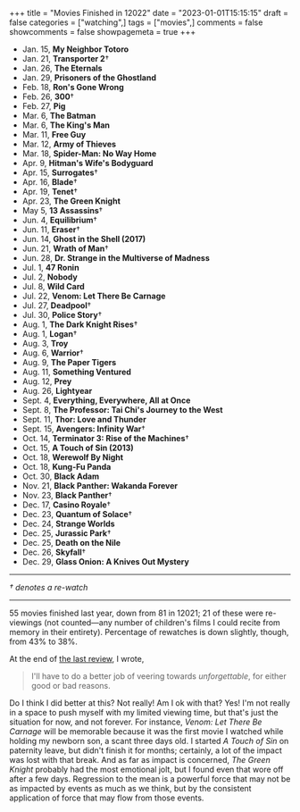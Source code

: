 +++
title = "Movies Finished in 12022"
date = "2023-01-01T15:15:15"
draft = false
categories = ["watching",]
tags = ["movies",]
comments = false
showcomments = false
showpagemeta = true
+++

- Jan. 15, **My Neighbor Totoro**
- Jan. 21, **Transporter 2**†
- Jan. 26, **The Eternals**
- Jan. 29, **Prisoners of the Ghostland**
- Feb. 18, **Ron's Gone Wrong**
- Feb. 26, **300**†
- Feb. 27, **Pig**
- Mar. 6, **The Batman**
- Mar. 6, **The King's Man**
- Mar. 11, **Free Guy**
- Mar. 12, **Army of Thieves**
- Mar. 18, **Spider-Man: No Way Home**
- Apr. 9, **Hitman's Wife's Bodyguard**
- Apr. 15, **Surrogates**†
- Apr. 16, **Blade**†
- Apr. 19, **Tenet**†
- Apr. 23, **The Green Knight**
- May 5, **13 Assassins**†
- Jun. 4, **Equilibrium**†
- Jun. 11, **Eraser**†
- Jun. 14, **Ghost in the Shell (2017)**
- Jun. 21, **Wrath of Man**†
- Jun. 28, **Dr. Strange in the Multiverse of Madness**
- Jul. 1, **47 Ronin**
- Jul. 2, **Nobody**
- Jul. 8, **Wild Card**
- Jul. 22, **Venom: Let There Be Carnage**
- Jul. 27, **Deadpool**†
- Jul. 30, **Police Story**†
- Aug. 1, **The Dark Knight Rises**†
- Aug. 1, **Logan**†
- Aug. 3, **Troy**
- Aug. 6, **Warrior**†
- Aug. 9, **The Paper Tigers**
- Aug. 11, **Something Ventured**
- Aug. 12, **Prey**
- Aug. 26, **Lightyear**
- Sept. 4, **Everything, Everywhere, All at Once**
- Sept. 8, **The Professor: Tai Chi's Journey to the West**
- Sept. 11, **Thor: Love and Thunder**
- Sept. 15, **Avengers: Infinity War**†
- Oct. 14, **Terminator 3: Rise of the Machines**†
- Oct. 15, **A Touch of Sin (2013)**
- Oct. 18, **Werewolf By Night**
- Oct. 18, **Kung-Fu Panda**
- Oct. 30, **Black Adam**
- Nov. 21, **Black Panther: Wakanda Forever**
- Nov. 23, **Black Panther**†
- Dec. 17, **Casino Royale**†
- Dec. 23, **Quantum of Solace**†
- Dec. 24, **Strange Worlds**
- Dec. 25, **Jurassic Park**†
- Dec. 25, **Death on the Nile**
- Dec. 26, **Skyfall**†
- Dec. 29, **Glass Onion: A Knives Out Mystery**


-------------------------------------------------------------------------------

_† denotes a re-watch_

-------------------------------------------------------------------------------

55 movies finished last year, down from 81 in 12021; 21 of these were re-viewings (not counted&mdash;any number of children's films I could recite from memory in their entirety). Percentage of rewatches is down slightly, though, from 43% to 38%.

At the end of [the last review](https://newschematic.org/blog/movies-finished-in-2021/), I wrote,

>I'll have to do a better job of veering towards _unforgettable_, for either good or bad reasons.

Do I think I did better at this? Not really! Am I ok with that? Yes! I'm not really in a space to push myself with my limited viewing time, but that's just the situation for now, and not forever.
For instance, _Venom: Let There Be Carnage_ will be memorable because it was the first movie I watched while holding my newborn son, a scant three days old. I started _A Touch of Sin_ on paternity
leave, but didn't finish it for months; certainly, a lot of the impact was lost with that break. And as far as impact is concerned, _The Green Knight_ probably had the most emotional jolt, but I found
even that wore off after a few days. Regression to the mean is a powerful force that may not be as impacted by events as much as we think, but by the consistent application of force that may flow
from those events.
